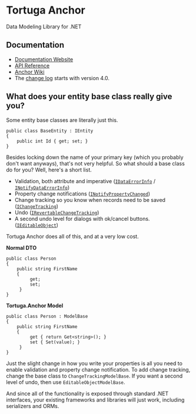 # Tortuga Anchor
Data Modeling Library for .NET

## Documentation

* [Documentation Website](https://tortugaresearch.github.io/Tortuga.Anchor/)
* [API Reference](http://tortugaresearch.github.io/Tortuga.Anchor/API/Index.html)
* [Anchor Wiki](https://github.com/TortugaResearch/Tortuga.Anchor/wiki)
* The [change log](Tortuga.Anchor/Changelog.md) starts with version 4.0. 

## What does your entity base class really give you?

Some entity base classes are literally just this.

    public class BaseEntity : IEntity
    {
        public int Id { get; set; }
    }

Besides locking down the name of your primary key (which you probably don't want anyways), that's not very helpful. So what should a base class do for you? Well, here's a short list.

* Validation, both attribute and imperative ([`IDataErrorInfo`](https://msdn.microsoft.com/en-us/library/system.componentmodel.idataerrorinfo(v=vs.110).aspx) / [`INotifyDataErrorInfo`](https://msdn.microsoft.com/en-us/library/system.componentmodel.inotifydataerrorinfo(v=vs.110).aspx))
* Property change notifications ([`INotifyPropertyChanged`](https://msdn.microsoft.com/en-us/library/system.componentmodel.inotifypropertychanged(v=vs.110).aspx))
* Change tracking so you know when records need to be saved ([`IChangeTracking`](https://msdn.microsoft.com/en-us/library/System.ComponentModel.IChangeTracking.aspx))
* Undo ([`IRevertableChangeTracking`](https://msdn.microsoft.com/en-us/library/system.componentmodel.irevertiblechangetracking(v=vs.110).aspx))
* A second undo level for dialogs with ok/cancel buttons. ([`IEditableObject`](https://msdn.microsoft.com/en-us/library/system.componentmodel.ieditableobject(v=vs.110).aspx))

Tortuga Anchor does all of this, and at a very low cost.

**Normal DTO**

    public class Person 
    { 
        public string FirstName 
        { 
             get; 
             set; 
         }
    }

**Tortuga.Anchor Model**

    public class Person : ModelBase     
    { 
        public string FirstName 
        { 
             get { return Get<string>(); } 
             set { Set(value); } 
         }
    }

Just the slight change in how you write your properties is all you need to enable validation and property change notification. To add change tracking, change the base class to `ChangeTrackingModelBase`. If you want a second level of undo, then use `EditableObjectModelBase`. 

And since all of the functionality is exposed through standard .NET interfaces, your existing frameworks and libraries will just work, including serializers and ORMs.
